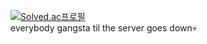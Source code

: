 [![Solved.ac프로필](http://mazassumnida.wtf/api/v2/generate_badge?boj={vita0927})](https://solved.ac/{vita0927})
<br/>
everybody gangsta til the server goes down💀
